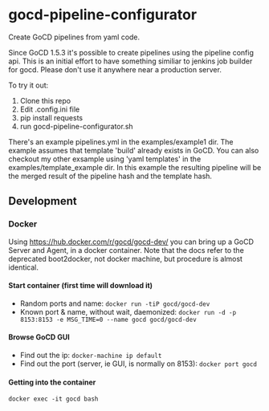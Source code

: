 # gocd-pipeline-configurator
Create GoCD pipelines from yaml code.

Since GoCD 1.5.3 it's possible to create pipelines using the pipeline config api. This is an initial effort to have something similiar to jenkins job builder for gocd. Please don't use it anywhere near a production server.

To try it out:

1. Clone this repo
2. Edit .config.ini file
3. pip install requests
4. run gocd-pipeline-configurator.sh

There's an example pipelines.yml in the examples/example1 dir. The example assumes that template 'build' already exists in GoCD. You can also checkout my other exsample using 'yaml templates' in the examples/template_example dir. In this example the resulting pipeline will be the merged result of the pipeline hash and the template hash.

## Development

### Docker
Using https://hub.docker.com/r/gocd/gocd-dev/ you can bring up a GoCD Server and Agent, in a docker container. Note that the docs refer to the deprecated boot2docker, not docker machine, but procedure is almost identical.

#### Start container (first time will download it)
* Random ports and name: ```docker run -tiP gocd/gocd-dev```
* Known port & name, without wait, daemonized: ```docker run -d -p 8153:8153 -e MSG_TIME=0 --name gocd gocd/gocd-dev```

#### Browse GoCD GUI
* Find out the ip: ```docker-machine ip default```
* Find out the port (server, ie GUI, is normally on 8153): ```docker port gocd```

#### Getting into the container
```docker exec -it gocd bash```
